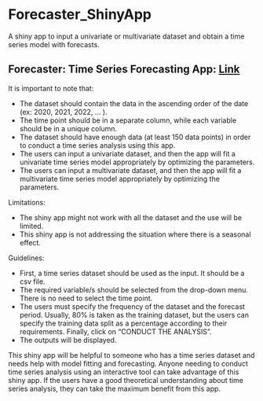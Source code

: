 # Forecaster_ShinyApp
A shiny app to input a univariate or multivariate dataset and obtain a time series model with forecasts.

## Forecaster: Time Series Forecasting App: [Link](https://menashasenanayaka.shinyapps.io/forecaster_shinyapp/)

It is important to note that: 

* The dataset should contain the data in the ascending order of the date (ex: 2020, 2021, 2022, … ).
* The time point should be in a separate column, while each variable should be in a unique column.
* The dataset should have enough data (at least 150 data points) in order to conduct a time series analysis using this app.
* The users can input a univariate dataset, and then the app will fit a univariate time series model appropriately by optimizing the parameters.
* The users can input a multivariate dataset, and then the app will fit a multivariate time series model appropriately by optimizing the parameters.

Limitations:

* The shiny app might not work with all the dataset and the use will be limited.
* This shiny app is not addressing the situation where there is a seasonal effect.

Guidelines:

* First, a time series dataset should be used as the input. It should be a csv file.
* The required variable/s should be selected from the drop-down menu. There is no need to select the time point.
* The users must specify the frequency of the dataset and the forecast period. Usually, 80% is taken as the training dataset, but the users can specify the training data split as a percentage according to their requirements. Finally, click on “CONDUCT THE ANALYSIS”.
* The outputs will be displayed.

This shiny app will be helpful to someone who has a time series dataset and needs help with model fitting and forecasting. Anyone needing to conduct time series analysis using an interactive tool can take advantage of this shiny app. If the users have a good theoretical understanding about time series analysis, they can take the maximum benefit from this app.

